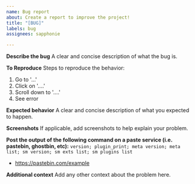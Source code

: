 ```yaml
---
name: Bug report
about: Create a report to improve the project!
title: "[BUG]"
labels: bug
assignees: sapphonie

---
```


**Describe the bug**
A clear and concise description of what the bug is.

**To Reproduce**
Steps to reproduce the behavior:
1. Go to '...'
2. Click on '....'
3. Scroll down to '....'
4. See error

**Expected behavior**
A clear and concise description of what you expected to happen.

**Screenshots**
If applicable, add screenshots to help explain your problem.

**Post the output of the following command on a paste service (i.e. pastebin, ghostbin, etc):**
`version; plugin_print; meta version; meta list; sm version; sm exts list; sm plugins list`
- https://pastebin.com/example

**Additional context**
Add any other context about the problem here.
